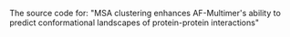 The source code for: "MSA clustering enhances AF-Multimer's ability to predict conformational landscapes of protein-protein interactions"
